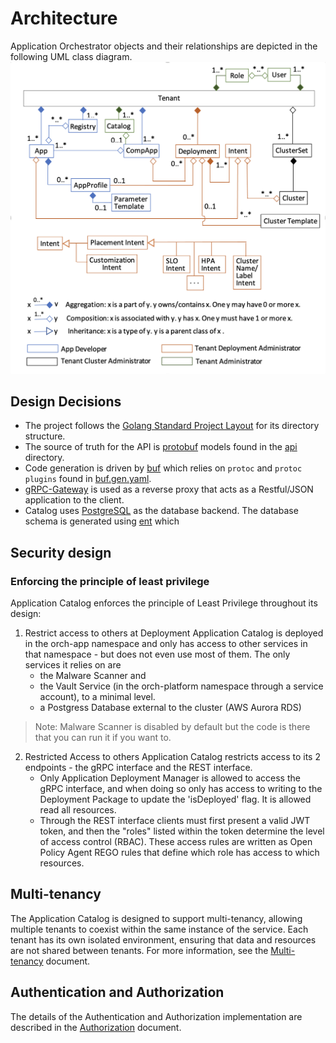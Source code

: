 <!---
  SPDX-FileCopyrightText: (C) 2025 Intel Corporation
  SPDX-License-Identifier: Apache-2.0
-->
# Architecture

Application Orchestrator objects and their relationships are depicted in the following UML class diagram.
![image](./architecture.png)

## Design Decisions

* The project follows the [Golang Standard Project Layout] for its directory structure.
* The source of truth for the API is [protobuf] models found in the [api] directory.
* Code generation is driven by [buf]  which relies on `protoc` and `protoc plugins`
found in [buf.gen.yaml](../buf.gen.yaml).
* [gRPC-Gateway] is used as a reverse proxy that acts as a Restful/JSON
application to the client.
* Catalog uses [PostgreSQL] as the database backend. The database schema is generated using [ent] which

## Security design
### Enforcing the principle of least privilege

Application Catalog enforces the principle of Least Privilege throughout its design:

1. Restrict access to others at Deployment
   Application Catalog is deployed in the orch-app namespace and only has access to other services in that
namespace - but does not even use most of them.
The only services it relies on are
    - the Malware Scanner and
    - the Vault Service (in the orch-platform namespace through a service account), to a minimal level.
    - a Postgress Database external to the cluster (AWS Aurora RDS)

> Note: Malware Scanner is disabled by default but the code is there that you can run it if you want to.

2. Restricted Access to others
   Application Catalog restricts access to its 2 endpoints - the gRPC interface and the REST interface.
   - Only Application Deployment Manager is allowed to access the gRPC interface, and when doing so only
   has access to writing to the Deployment Package to update the 'isDeployed' flag. It is allowed read all resources.
   - Through the REST interface clients must first present a valid JWT token, and then the "roles" listed within the
   token determine the level of access control (RBAC). These access rules are written as Open Policy Agent REGO rules
   that define which role has access to which resources.

## Multi-tenancy
The Application Catalog is designed to support multi-tenancy, allowing multiple tenants to coexist within the same instance of the service. Each tenant has its own isolated environment, 
ensuring that data and resources are not shared between tenants. For more information, see the [Multi-tenancy] document.

## Authentication and Authorization
The details of the Authentication and Authorization implementation are described in the [Authorization] document.

[buf]: https://docs.buf.build/introduction
[protobuf]: https://developers.google.com/protocol-buffers
[grpc]: https://grpc.io/
[grpc-gateway]: https://grpc-ecosystem.github.io/grpc-gateway/
[openapi]: https://swagger.io/docs/specification/about/
[ent]: https://entgo.io/
[PostgreSQL]: https://www.postgresql.org/about/
[Golang Standard Project Layout]: https://github.com/golang-standards/project-layout 
[api]: ../api
[Authorization]: ./authorization.md
[Multi-tenancy]: ./tenants.md